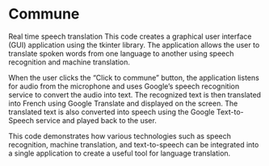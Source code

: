 # Commune
Real time speech translation
This code creates a graphical user interface (GUI) application using the tkinter library. The application allows the user to translate spoken words from one language to another using speech recognition and machine translation.

When the user clicks the “Click to commune” button, the application listens for audio from the microphone and uses Google’s speech recognition service to convert the audio into text. The recognized text is then translated into French using Google Translate and displayed on the screen. The translated text is also converted into speech using the Google Text-to-Speech service and played back to the user.

This code demonstrates how various technologies such as speech recognition, machine translation, and text-to-speech can be integrated into a single application to create a useful tool for language translation.
